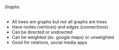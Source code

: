 ###### Graphs
- All trees are graphs but not all graphs are trees
- Have nodes (vertices) and edges (connections)
- Can be directed or undirected
- Can be weighted (ex. google maps) or unweighted
- Good for relations, social media apps